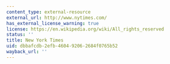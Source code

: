 ```yaml
---
content_type: external-resource
external_url: http://www.nytimes.com/
has_external_license_warning: true
license: https://en.wikipedia.org/wiki/All_rights_reserved
status: ''
title: New York Times
uid: dbbafcdb-2efb-4604-9206-2684f0765b52
wayback_url: ''
---
```

